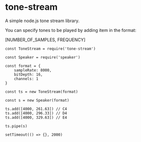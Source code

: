 # tone-stream

A simple node.js tone stream library.

You can specify tones to be played by adding item in the format:

  [NUMBER_OF_SAMPLES, FREQUENCY]


```
const ToneStream = require('tone-stream')

const Speaker = require('speaker')

const format = {
	sampleRate: 8000, 
	bitDepth: 16,
	channels: 1
}

const ts = new ToneStream(format)

const s = new Speaker(format)

ts.add([4000, 261.63]) // C4
ts.add([4000, 296.33]) // D4
ts.add([4000, 329.63]) // E4

ts.pipe(s)

setTimeout(() => {}, 2000)
```
